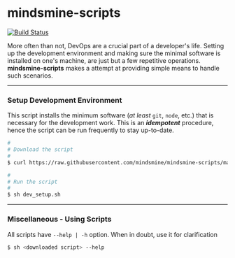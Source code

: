 # mindsmine-scripts #

[![Build Status](https://travis-ci.org/mindsmine/mindsmine-scripts.svg?branch=master)](https://travis-ci.org/mindsmine/mindsmine-scripts)

More often than not, DevOps are a crucial part of a developer's life. Setting up the development environment and making
sure the minimal software is installed on one's machine, are just but a few repetitive operations. **mindsmine-scripts**
makes a attempt at providing simple means to handle such scenarios.

---

### Setup Development Environment ###

This script installs the minimum software (_at least_ ```git```, ```node```, etc.) that is necessary for the development
work. This is an _**idempotent**_ procedure, hence the script can be run frequently to stay up-to-date.

```bash
#
# Download the script
#
$ curl https://raw.githubusercontent.com/mindsmine/mindsmine-scripts/master/src/dev_setup.sh -o dev_setup.sh -s

#
# Run the script
#
$ sh dev_setup.sh
```

---

### Miscellaneous - Using Scripts ###

All scripts have ```--help | -h``` option. When in doubt, use it for clarification

```bash
$ sh <downloaded script> --help
```